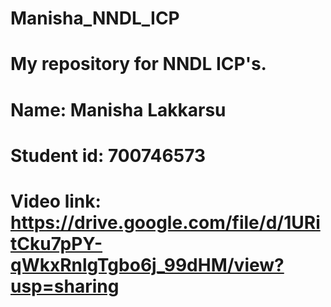 # Manisha_NNDL_ICP
# My repository for NNDL ICP's.
# Name: Manisha Lakkarsu
# Student id: 700746573
# Video link: https://drive.google.com/file/d/1URitCku7pPY-qWkxRnlgTgbo6j_99dHM/view?usp=sharing 
